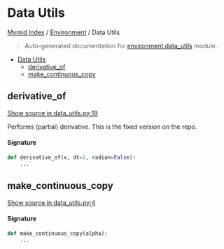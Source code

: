 # Data Utils

[Mymid Index](../README.md#mymid-index) /
[Environment](./index.md#environment) /
Data Utils

> Auto-generated documentation for [environment.data_utils](https://github.com/enricobu96/myMID/blob/main/environment/data_utils.py) module.

- [Data Utils](#data-utils)
  - [derivative_of](#derivative_of)
  - [make_continuous_copy](#make_continuous_copy)

## derivative_of

[Show source in data_utils.py:19](https://github.com/enricobu96/myMID/blob/main/environment/data_utils.py#L19)

Performs (partial) derivative. This is the fixed version on the repo.

#### Signature

```python
def derivative_of(x, dt=1, radian=False):
    ...
```



## make_continuous_copy

[Show source in data_utils.py:4](https://github.com/enricobu96/myMID/blob/main/environment/data_utils.py#L4)

#### Signature

```python
def make_continuous_copy(alpha):
    ...
```


